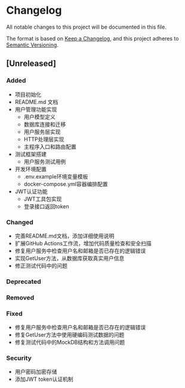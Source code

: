 # Changelog

All notable changes to this project will be documented in this file.

The format is based on [Keep a Changelog](https://keepachangelog.com/en/1.0.0/),
and this project adheres to [Semantic Versioning](https://semver.org/spec/v2.0.0.html).

## [Unreleased]

### Added
- 项目初始化
- README.md 文档
- 用户管理功能实现
  - 用户模型定义
  - 数据库连接和迁移
  - 用户服务层实现
  - HTTP处理层实现
  - 主程序入口和路由配置
- 测试框架搭建
  - 用户服务测试用例
- 开发环境配置
  - .env.example环境变量模板
  - docker-compose.yml容器编排配置
- JWT认证功能
  - JWT工具包实现
  - 登录接口返回token

### Changed
- 完善README.md文档，添加详细使用说明
- 扩展GitHub Actions工作流，增加代码质量检查和安全扫描
- 修复用户服务中检查用户名和邮箱是否已存在的逻辑错误
- 实现GetUser方法，从数据库获取真实用户信息
- 修正测试代码中的问题

### Deprecated

### Removed

### Fixed
- 修复用户服务中检查用户名和邮箱是否已存在的逻辑错误
- 修复GetUser方法中使用硬编码测试数据的问题
- 修复测试代码中的MockDB结构和方法调用问题

### Security
- 用户密码加密存储
- 添加JWT token认证机制
